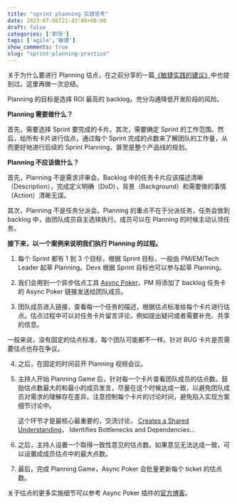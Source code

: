 ```yaml
---
title: "sprint planning 实践思考"
date: 2023-07-06T22:43:00+08:00
draft: false
categories: ['职场']
tags: ['agile','敏捷']
show_comments: true
slug: "sprint-planning-practice"
---
```


 

关于为什么要进行 Planning 估点，在之前分享的一篇[《敏捷实践的建议》](https://leilog.io/posts/2023/discussion-on-agile/)中也提到过。这里再做一次总结。

Planning 的目标是选择 ROI 最高的 backlog，充分沟通降低开发阶段的风险。



**Planning 需要做什么？**

首先，需要选择 Sprint 要完成的卡片。其次，需要确定 Sprint 的工作范围。然后，给所有卡片进行估点，通过每个 Sprint 完成的点数来了解团队的工作量，从而更好地进行后续的 Sprint Planning，甚至是整个产品线的规划。



**Planning 不应该做什么？**

首先，Planning 不是需求评审会。Backlog 中的任务卡片应该描述清晰（Description），完成定义明确（DoD），背景（Background）和需要做的事情（Action）清晰无误。

其次，Planning 不是任务分派会。Planning 的重点不在于分派任务，任务会放到 backlog 中，由团队成员自主选择执行。成员可以在 Planning 的时候主动认领任务。



**接下来，以一个案例来说明我们执行 Planning 的过程。**

1. 每个 Sprint 都有 1 到 3 个目标，根据 Sprint 目标，一般由 PM/EM/Tech Leader 起草 Planning。Devs 根据 Sprint 目标也可以参与起草 Planning。

2. 我们会用到一个异步估点工具 [Async Poker](https://marketplace.atlassian.com/apps/1221281/async-poker-remote-planning-estimation?tab=overview&hosting=cloud)。PM 将添加了 backlog 任务卡的 Async Poker 链接发送给团队成员。

3. 团队成员进入链接，查看每一个任务的描述，根据估点标准给每个卡片进行估点。估点过程中可以对任务卡片留言评论，例如提出疑问或者需要补充、共享的信息。

一般来说，没有固定的估点标准，每个团队可能都不一样。针对 BUG 卡片是否需要估点也存在争议。

4. 之后，在固定的时间召开 Planning 视频会议。

5. 主持人开始 Planning Game 后，针对每一个卡片查看团队成员的估点数。鼓励估点数最大的和最小的成员发言，尽量在这个时候达成一致，以避免团队成员对需求的理解存在差异。注意控制每个卡片的讨论时间，避免陷入实现方案细节讨论中。

   这个环节才是最核心最重要的，交流讨论， [Creates a Shared Understanding](https://doasync.com/blog/2023-how-to-estimate-product-backlog-items-in-scrum/)， Identifies Bottlenecks and Dependencies...

6. 之后，主持人设置一个取得一致性意见的估点数。如果意见无法达成一致，可以设置成成员估点中的最大点数。

7. 最后，完成 Planning Game，Async Poker 会批量更新每个 ticket 的估点数。



关于估点的更多实施细节可以参考 Async Poker 插件的[官方博客](https://doasync.com/blog/)。